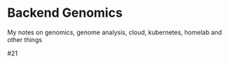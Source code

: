 # Backend Genomics 
My notes on genomics, genome analysis, cloud, kubernetes, homelab and other things

#21
